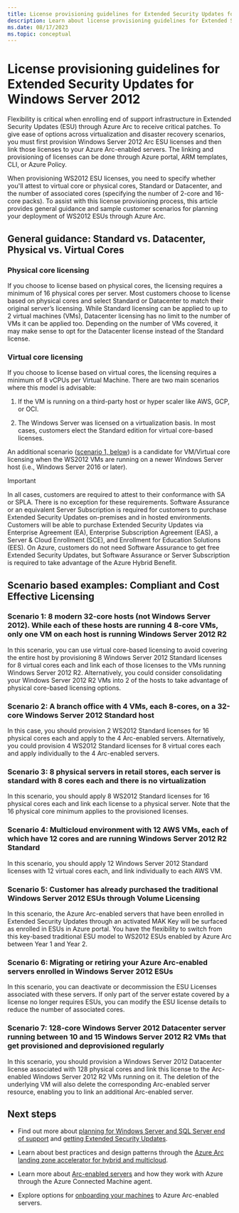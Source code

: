 ```yaml
---
title: License provisioning guidelines for Extended Security Updates for Windows Server 2012
description: Learn about license provisioning guidelines for Extended Security Updates for Windows Server 2012 through Azure Arc.
ms.date: 08/17/2023
ms.topic: conceptual
---
```


# License provisioning guidelines for Extended Security Updates for Windows Server 2012

Flexibility is critical when enrolling end of support infrastructure in Extended Security Updates (ESU) through Azure Arc to receive critical patches. To give ease of options across virtualization and disaster recovery scenarios, you must first provision Windows Server 2012 Arc ESU licenses and then link those licenses to your Azure Arc-enabled servers. The linking and provisioning of licenses can be done through Azure portal, ARM templates, CLI, or Azure Policy.

When provisioning WS2012 ESU licenses, you need to specify whether you'll attest to virtual core or physical cores, Standard or Datacenter, and the number of associated cores (specifying the number of 2-core and 16-core packs). To assist with this license provisioning process, this article provides general guidance and sample customer scenarios for planning your deployment of WS2012 ESUs through Azure Arc.

## General guidance: Standard vs. Datacenter, Physical vs. Virtual Cores 

### Physical core licensing
If you choose to license based on physical cores, the licensing requires a minimum of 16 physical cores per server. Most customers choose to license based on physical cores and select Standard or Datacenter to match their original server’s licensing. While Standard licensing can be applied to up to 2 virtual machines (VMs), Datacenter licensing has no limit to the number of VMs it can be applied too. Depending on the number of VMs covered, it may make sense to opt for the Datacenter license instead of the Standard license.

### Virtual core licensing
If you choose to license based on virtual cores, the licensing requires a minimum of 8 vCPUs per Virtual Machine. There are two main scenarios where this model is advisable: 

1. If the VM is running on a third-party host or hyper scaler like AWS, GCP, or OCI.

1. The Windows Server was licensed on a virtualization basis. In most cases, customers elect the Standard edition for virtual core-based licenses.

An additional scenario ([scenario 1, below](#scenario-1-8-modern-32-core-hosts-not-windows-server-2012-while-each-of-these-hosts-are-running-4-8-core-vms-only-one-vm-on-each-host-is-running-windows-server-2012-r2)) is a candidate for VM/Virtual core licensing when the WS2012 VMs are running on a newer Windows Server host (i.e., Windows Server 2016 or later).

> [!IMPORTANT]
> In all cases, customers are required to attest to their conformance with SA or SPLA. There is no exception for these requirements. Software Assurance or an equivalent Server Subscription is required for customers to purchase Extended Security Updates on-premises and in hosted environments. Customers will be able to purchase Extended Security Updates via Enterprise Agreement (EA), Enterprise Subscription Agreement (EAS), a Server & Cloud Enrollment (SCE), and Enrollment for Education Solutions (EES). On Azure, customers do not need Software Assurance to get free Extended Security Updates, but Software Assurance or Server Subscription is required to take advantage of the Azure Hybrid Benefit.
> 

## Scenario based examples: Compliant and Cost Effective Licensing 

### Scenario 1: 8 modern 32-core hosts (not Windows Server 2012). While each of these hosts are running 4 8-core VMs, only one VM on each host is running Windows Server 2012 R2

In this scenario, you can use virtual core-based licensing to avoid covering the entire host by provisioning 8 Windows Server 2012 Standard licenses for 8 virtual cores each and link each of those licenses to the VMs running Windows Server 2012 R2. Alternatively, you could consider consolidating your Windows Server 2012 R2 VMs into 2 of the hosts to take advantage of physical core-based licensing options. 

### Scenario 2: A branch office with 4 VMs, each 8-cores, on a 32-core Windows Server 2012 Standard host

In this case, you should provision 2 WS2012 Standard licenses for 16 physical cores each and apply to the 4 Arc-enabled servers. Alternatively, you could provision 4 WS2012 Standard licenses for 8 virtual cores each and apply individually to the 4 Arc-enabled servers. 

### Scenario 3: 8 physical servers in retail stores, each server is standard with 8 cores each and there is no virtualization 

In this scenario, you should apply 8 WS2012 Standard licenses for 16 physical cores each and link each license to a physical server. Note that the 16 physical core minimum applies to the provisioned licenses. 

### Scenario 4: Multicloud environment with 12 AWS VMs, each of which have 12 cores and are running Windows Server 2012 R2 Standard

In this scenario, you should apply 12 Windows Server 2012 Standard licenses with 12 virtual cores each, and link individually to each AWS VM.

### Scenario 5: Customer has already purchased the traditional Windows Server 2012 ESUs through Volume Licensing

In this scenario, the Azure Arc-enabled servers that have been enrolled in Extended Security Updates through an activated MAK Key will be surfaced as enrolled in ESUs in Azure portal. You have the flexibility to switch from this key-based traditional ESU model to WS2012 ESUs enabled by Azure Arc between Year 1 and Year 2. 

### Scenario 6: Migrating or retiring your Azure Arc-enabled servers enrolled in Windows Server 2012 ESUs

In this scenario, you can deactivate or decommission the ESU Licenses associated with these servers. If only part of the server estate covered by a license no longer requires ESUs, you can modify the ESU license details to reduce the number of associated cores.  

### Scenario 7: 128-core Windows Server 2012 Datacenter server running between 10 and 15 Windows Server 2012 R2 VMs that get provisioned and deprovisioned regularly
 
In this scenario, you should provision a Windows Server 2012 Datacenter license associated with 128 physical cores and link this license to the Arc-enabled Windows Server 2012 R2 VMs running on it. The deletion of the underlying VM will also delete the corresponding Arc-enabled server resource, enabling you to link an additional Arc-enabled server. 

## Next steps

* Find out more about [planning for Windows Server and SQL Server end of support](https://www.microsoft.com/en-us/windows-server/extended-security-updates) and [getting Extended Security Updates](/windows-server/get-started/extended-security-updates-deploy).

* Learn about best practices and design patterns through the [Azure Arc landing zone accelerator for hybrid and multicloud](/azure/cloud-adoption-framework/scenarios/hybrid/arc-enabled-servers/eslz-identity-and-access-management).
* Learn more about [Arc-enabled servers](overview.md) and how they work with Azure through the Azure Connected Machine agent.
* Explore options for [onboarding your machines](plan-at-scale-deployment.md) to Azure Arc-enabled servers.
